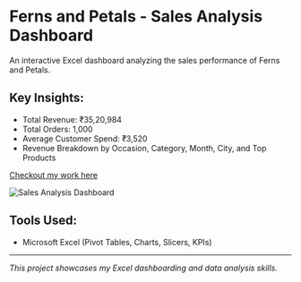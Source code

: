 # Ferns and Petals - Sales Analysis Dashboard
An interactive Excel dashboard analyzing the sales performance of Ferns and Petals.

## Key Insights:
- Total Revenue: ₹35,20,984  
- Total Orders: 1,000  
- Average Customer Spend: ₹3,520  
- Revenue Breakdown by Occasion, Category, Month, City, and Top Products  

[Checkout my work here]()

![Sales Analysis Dashboard]([https://github.com/harshr81/Ferns-and-Petals-Sales-Analysis-Dashboard/blob/main/Excel%20FNP%20Sales%20Dashboard.xlsx](https://github.com/harshr81/Ferns-and-Petals-Sales-Analysis-Dashboard/blob/main/Screenshot%202025-09-20%20163746.png?raw=true))

## Tools Used:
- Microsoft Excel (Pivot Tables, Charts, Slicers, KPIs)

---
*This project showcases my Excel dashboarding and data analysis skills.*
